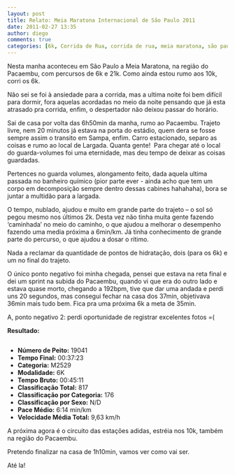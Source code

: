 ```yaml
---
layout: post
title: Relato: Meia Maratona Internacional de São Paulo 2011
date: 2011-02-27 13:35
author: diego
comments: true
categories: [6k, Corrida de Rua, corrida de rua, meia maratona, são paulo]
---
```

Nesta manha aconteceu em São Paulo a Meia Maratona, na região do Pacaembu, com percursos de 6k e 21k. Como ainda estou rumo aos 10k, corri os 6k.
<div class="moldura"><a class="lightbox cboxElement" href="http://www.diegoronan.com.br/diegoronan/wp-content/uploads/2011/02/nike_pacaembu_meiasp2011.jpg"><img src="http://www.diegoronan.com.br/diegoronan/wp-content/uploads/2011/02/nike_pacaembu_meiasp2011_small.gif" alt="" /></a></div>
Não sei se foi à ansiedade para a corrida, mas a ultima noite foi bem difícil para dormir, fora aquelas acordadas no meio da noite pensando que já esta atrasado pra corrida, enfim, o despertador não deixou passar do horário.

Sai de casa por volta das 6h50min da manha, rumo ao Pacaembu. Trajeto livre, nem 20 minutos já estava na porta do estádio, quem dera se fosse sempre assim o transito em Sampa, enfim. Carro estacionado, separo as coisas e rumo ao local de Largada. Quanta gente!  Para chegar até o local do guarda-volumes foi uma eternidade, mas deu tempo de deixar as coisas guardadas.

Pertences no guarda volumes, alongamento feito, dada aquela ultima passada no banheiro químico (pior parte ever - ainda acho que tem um corpo em decomposição sempre dentro dessas cabines hahahaha), bora se juntar a multidão para a largada.
<div class="moldura"><a class="lightbox cboxElement" href="http://www.diegoronan.com.br/diegoronan/wp-content/uploads/2011/02/nike_pacaembu_meiasp2011_2.jpg"><img src="http://www.diegoronan.com.br/diegoronan/wp-content/uploads/2011/02/nike_pacaembu_meiasp2011_2_small.gif" alt="" /></a></div>
O tempo, nublado, ajudou e muito em grande parte do trajeto – o sol só pegou mesmo nos últimos 2k. Desta vez não tinha muita gente fazendo ‘caminhada’ no meio do caminho, o que ajudou a melhorar o desempenho fazendo uma media próxima a 6min/km. Já tinha conhecimento de grande parte do percurso, o que ajudou a dosar o rítimo.

Nada a reclamar da quantidade de pontos de hidratação, dois (para os 6k) e um no final do trajeto.

O único ponto negativo foi minha chegada, pensei que estava na reta final e dei um sprint na subida do Pacaembu, quando vi que era do outro lado e estava quase morto, chegando a 192bpm, tive que dar uma andada e perdi uns 20 segundos, mas consegui fechar na casa dos 37min, objetivava 36min mais tudo bem. Fica pra uma próxima 6k a meta de 35min.

A, ponto negativo 2: perdi oportunidade de registrar excelentes fotos =(

<strong>Resultado:</strong>
<div class="moldura"><a class="lightbox cboxElement" href="http://www.diegoronan.com.br/diegoronan/wp-content/uploads/2011/01/DSC_0153_big.gif"><img src="http://www.diegoronan.com.br/diegoronan/wp-content/uploads/2011/01/DSC_0153.gif" alt="" /></a></div>
<ul>
	<li><strong>Número de Peito:</strong> 19041</li>
	<li><strong>Tempo Final:</strong> 00:37:23</li>
	<li><strong>Categoria:</strong> M2529</li>
	<li><strong>Modalidade:</strong> 6K</li>
	<li><strong>Tempo Bruto:</strong> 00:45:11</li>
	<li><strong>Classificação Total:</strong> 817</li>
	<li><strong>Classificação por Categoria:</strong> 176</li>
	<li><strong>Classificação por Sexo:</strong> N/D</li>
	<li><strong>Pace Médio:</strong> 6:14 min/km</li>
	<li><strong> Velocidade Média Total:</strong> 9,63 km/h</li>
</ul>
A próxima agora é o circuito das estações adidas, estréia nos 10k, também na região do Pacaembu.

Pretendo finalizar na casa de 1h10min, vamos ver como vai ser.

Até la!
